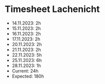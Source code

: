 # Timesheet Lachenicht
- 14.11.2023: 2h
- 15.11.2023: 2h
- 16.11.2023: 2h
- 17.11.2023: 2h
- 20.11.2023: 2h
- 21.11.2023: 2h
- 22.11.2023: 5h
- 25.11.2023: 6h
- 28.11.2023: 1h
- Current: 24h
- Expected: 180h